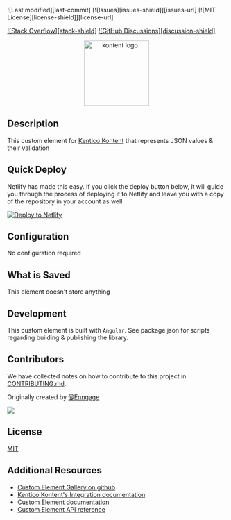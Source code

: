 ![Last modified][last-commit]
[![Issues][issues-shield]][issues-url]
[![MIT License][license-shield]][license-url]

[![Stack Overflow][stack-shield]](https://stackoverflow.com/tags/kentico-kontent)
[![GitHub Discussions][discussion-shield]](https://github.com/Kentico/Home/discussions)

<p align="center">
<image src="docs/kontent.webp" alt="kontent logo" width="150" />
</p>

## Description

This custom element for [Kentico Kontent](https://kontent.ai) that represents JSON values & their validation

## Quick Deploy

Netlify has made this easy. If you click the deploy button below, it will guide you through the process of deploying it to Netlify and leave you with a copy of the repository in your account as well.

[![Deploy to Netlify](https://www.netlify.com/img/deploy/button.svg)](https://app.netlify.com/start/deploy?repository=https://github.com/Enngage/kontent-ai-json-custom-element)

## Configuration

No configuration required

## What is Saved

This element doesn't store anything

## Development

This custom element is built with `Angular`. See package.json for scripts regarding building & publishing the library.

## Contributors

We have collected notes on how to contribute to this project in [CONTRIBUTING.md](CONTRIBUTING.md).

Originally created by [@Enngage](https://github.com/Enngage)

<a href="https://github.com/Enngage/kontent-ai-json-custom-element/graphs/contributors">
  <img src="https://contrib.rocks/image?repo=Enngage/kontent-ai-json-custom-element" />
</a>

## License

[MIT](https://tldrlegal.com/license/mit-license)

## Additional Resources

-   [Custom Element Gallery on github](https://kentico.github.io/kontent-custom-element-samples/gallery/)
-   [Kentico Kontent's Integration documentation](https://docs.kontent.ai/tutorials/develop-apps/integrate/integrations-overview)
-   [Custom Element documentation](https://docs.kontent.ai/tutorials/develop-apps/integrate/content-editing-extensions)
-   [Custom Element API reference](https://docs.kontent.ai/reference/custom-elements-js-api)

